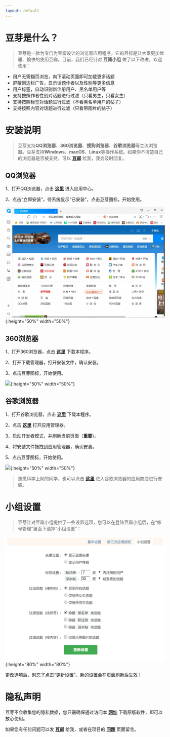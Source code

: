 ```yaml
---
layout: default
---
```

# [](#header-1)豆芽是什么？
> 豆芽是一款为专门为豆瓣设计的浏览器应用程序，它的目标是让大家更加优雅、愉快的使用豆瓣。目前，我们已经针对 **豆瓣小组** 做了以下改进，欢迎使用：

* 用户无需翻页浏览，向下滚动页面即可加载更多话题
* 屏蔽侧边栏广告，显示话题作者以及性别等更多信息
* 用户标签，自动识别新注册用户、黑名单用户等
* 支持按照作者性别对话题进行过滤（只看男生，只看女生）
* 支持按照标签对话题进行过滤（不看黑名单用户的帖子）
* 支持按照内容对话题进行过滤（只看带图片的帖子）



# [](#header-1)安装说明

> 豆芽支持**QQ浏览器**、**360浏览器**、**搜狗浏览器**、**谷歌浏览器**等主流浏览器。豆芽支持**Windows**、**macOS**、**Linux**等操作系统。如果你不清楚自己的浏览器是否被支持，可以 [**豆邮**](https://www.douban.com/doumail/write?to=101845695) 给我，我会及时回复。


## [](#header-2)QQ浏览器

1、打开QQ浏览器，点击 [**这里**](https://appcenter.browser.qq.com/search/detail?key=%E8%B1%86%E8%8A%BD&id=okbegmdpgiceefipdjigeebadkehcpil%20&title=%E8%B1%86%E8%8A%BD%EF%BC%9A%E8%B1%86%E7%93%A3%E5%B0%8F%E7%BB%84%E7%9A%84%E4%BD%93%E9%AA%8C%E5%8D%87%E7%BA%A7) 进入应用中心。

2、点击“立即安装”，待系统显示“已安装”，点击豆芽图标，开始使用。

![](assets/install/qq-browser.gif){:height="50%" width="50%"}


## [](#header-2)360浏览器

1、打开360浏览器，点击 [**这里**](https://github.com/haoxi911/douya/raw/master/release/douya_v2.0.crx) 下载本程序。

2、打开下载管理器，打开安装文件，确认安装。

3、点击豆芽图标，开始使用。

![](assets/install/360-browser.gif){:height="50%" width="50%"}


## [](#header-2)谷歌浏览器

1、打开谷歌浏览器，点击 [**这里**](https://github.com/haoxi911/douya/raw/master/release/douya_v2.0.crx) 下载本程序。

2、点击 [**这里**](chrome://extensions) 打开应用管理器。

3、启动开发者模式，并刷新当前页面（**重要**）。

4、将安装文件拖拽到应用管理器，确认安装。

5、点击豆芽图标，开始使用。

![](assets/install/chrome-browser.gif){:height="50%" width="50%"}

> 熟悉科学上网的同学，也可以点击 [**这里**](https://chrome.google.com/webstore/detail/okbegmdpgiceefipdjigeebadkehcpil) 进入谷歌浏览器的应用商店进行安装。



# [](#header-1)小组设置

> 豆芽针对豆瓣小组提供了一些设置选项，您可以在登陆豆瓣小组后，在“帐号管理”里面下选择“小组设置”：

![](assets/img/settings.png){:height="80%" width="80%"}

更改选项后，别忘了点击“更新设置”。新的设置会在页面刷新后生效！



# [](#header-1)隐私声明
豆芽不会收集您的隐私数据，您只需确保通过访问本 [**网址**](https://haoxi911.github.io/douya/) 下载原版软件，即可以放心使用。

如果您有任何问题可以发 [**豆邮**](https://www.douban.com/doumail/write?to=101845695) 给我，或者在项目的 [**问题**](https://github.com/haoxi911/douya/issues) 页面留言。
